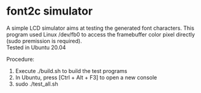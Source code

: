 # font2c simulator

A simple LCD simulator aims at testing the generated font characters.
This program used Linux /dev/fb0 to access the framebuffer color pixel directly (sudo premission is required).<br/>
Tested in Ubuntu 20.04

Procedure:
1) Execute ./build.sh to build the test programs
2) In Ubuntu, press [Ctrl + Alt + F3] to open a new console
3) sudo ./test_all.sh
